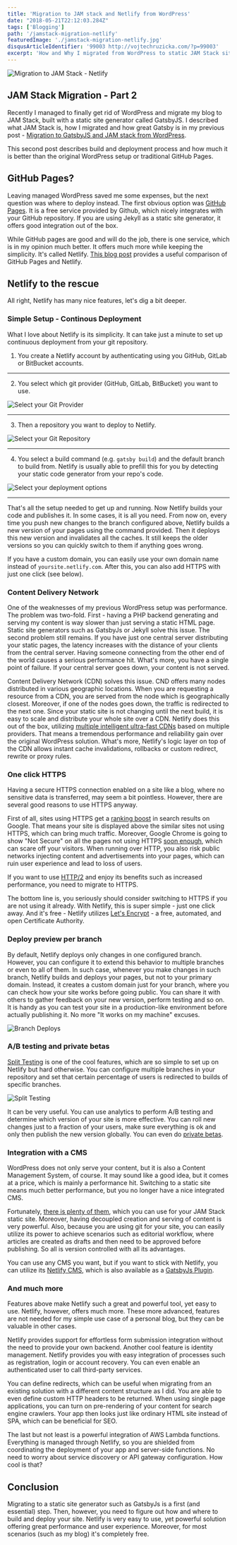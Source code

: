 ```yaml
---
title: 'Migration to JAM stack and Netlify from WordPress'
date: "2018-05-21T22:12:03.284Z"
tags: ['Blogging']
path: '/jamstack-migration-netlify'
featuredImage: './jamstack-migration-netlify.jpg'
disqusArticleIdentifier: '99003 http://vojtechruzicka.com/?p=99003'
excerpt: 'How and Why I migrated from WordPress to static JAM Stack site deployed on Netlify.'
---
```


![Migration to JAM Stack - Netlify](./jamstack-migration-netlify.jpg)

## JAM Stack Migration - Part 2
Recently I managed to finally get rid of WordPress and migrate my blog to JAM Stack, built with a static site generator called GatsbyJS. I described what JAM Stack is, how I migrated and how great Gatsby is in my previous post - [Migration to GatsbyJS and JAM stack from WordPress](https://www.vojtechruzicka.com/gatsby-migration/). 

This second post describes build and deployment process and how much it is better than the original WordPress setup or traditional GitHub Pages.

## GitHub Pages?
Leaving managed WordPress saved me some expenses, but the next question was where to deploy instead. The first obvious option was [GitHub Pages](https://pages.github.com/). It is a free service provided by Github, which nicely integrates with your GitHub repository. If you are using Jekyll as a static site generator, it offers good integration out of the box. 

While GitHub pages are good and will do the job, there is one service, which is in my opinion much better. It offers much more while keeping the simplicity. It's called Netlify. [This blog post](https://www.netlify.com/github-pages-vs-netlify/) provides a useful comparison of GitHub Pages and Netlify. 

## Netlify to the rescue
All right, Netlify has many nice features, let's dig a bit deeper.

### Simple Setup - Continous Deployment
What I love about Netlify is its simplicity. It can take just a minute to set up continuous deployment from your git repository.

1. You create a Netlify account by authenticating using you GitHub, GitLab or BitBucket accounts.

___

2. You select which git provider (GitHub, GitLab, BitBucket) you want to use.

 ![Select your Git Provider](./netlify-deploy-1.png)
___

3. Then a repository you want to deploy to Netlify.

 ![Select your Git Repository](./netlify-deploy-2.png)
___

4. You select a build command (e.g. `gatsby build`) and the default branch to build from. Netlify is usually able to prefill this for you by detecting your static code generator from your repo's code.

 ![Select your deployment options](./netlify-deploy-3.png)
___

That's all the setup needed to get up and running. Now Netlify builds your code and publishes it. In some cases, it is all you need. From now on, every time you push new changes to the branch configured above, Netlify builds a new version of your pages using the command provided. Then it deploys this new version and invalidates all the caches. It still keeps the older versions so you can quickly switch to them if anything goes wrong.

If you have a custom domain, you can easily use your own domain name instead of `yoursite.netlify.com`. After this, you can also add HTTPS with just one click (see below).

### Content Delivery Network
One of the weaknesses of my previous WordPress setup was performance. The problem was two-fold. First - having a PHP backend generating and serving my content is way slower than just serving a static HTML page. Static site generators such as GatsbyJs or Jekyll solve this issue. The second problem still remains. If you have just one central server distributing your static pages, the latency increases with the distance of your clients from the central server. Having someone connecting from the other end of the world causes a serious performance hit. What's more, you have a single point of failure. If your central server goes down, your content is not served.

Content Delivery Network (CDN) solves this issue. CND offers many nodes distributed in various geographic locations. When you are requesting a resource from a CDN, you are served from the node which is geographically closest. Moreover, if one of the nodes goes down, the traffic is redirected to the next one. Since your static site is not changing until the next build, it is easy to scale and distribute your whole site over a CDN. Netlify does this out of the box, utilizing [multiple intelligent ultra-fast CDNs](https://www.netlify.com/blog/2016/04/15/make-your-site-faster-with-netlifys-intelligent-cdn/) based on multiple providers. That means a tremendous performance and reliability gain over the original WordPress solution. What's more, Netlify's logic layer on top of the CDN allows instant cache invalidations, rollbacks or custom redirect, rewrite or proxy rules.

### One click HTTPS
Having a secure HTTPS connection enabled on a site like a blog, where no sensitive data is transferred, may seem a bit pointless. However, there are several good reasons to use HTTPS anyway. 

First of all, sites using HTTPS get a [ranking boost](https://webmasters.googleblog.com/2014/08/https-as-ranking-signal.html) in search results on Google. That means your site is displayed above the similar sites not using HTTPS, which can bring much traffic. Moreover, Google Chrome is going to show "Not Secure" on all the pages not using HTTPS [soon enough](https://blog.chromium.org/2018/05/evolving-chromes-security-indicators.html), which can scare off your visitors. When running over HTTP, you also risk public networks injecting content and advertisements into your pages, which can ruin user experience and lead to loss of users.

If you want to use [HTTP/2](https://developers.google.com/web/fundamentals/performance/http2/) and enjoy its benefits such as increased performance, you need to migrate to HTTPS.

The bottom line is, you seriously should consider switching to HTTPS if you are not using it already. With Netlify, this is super simple - just one click away. And it's free - Netlify utilizes [Let's Encrypt](https://letsencrypt.org/) - a free, automated, and open Certificate Authority. 

### Deploy preview per branch
By default, Netlify deploys only changes in one configured branch. However, you can configure it to extend this behavior to multiple branches or even to all of them. In such case, whenever you make changes in such branch, Netlify builds and deploys your pages, but not to your primary domain. Instead, it creates a custom domain just for your branch, where you can check how your site works before going public. You can share it with others to gather feedback on your new version, perform testing and so on. It is handy as you can test your site in a production-like environment before actually publishing it. No more "It works on my machine" excuses.

![Branch Deploys](./netlify-branch-deploys.png)

### A/B testing and private betas
[Split Testing](https://www.netlify.com/docs/split-testing) is one of the cool features, which are so simple to set up on Netlify but hard otherwise. You can configure multiple branches in your repository and set that certain percentage of users is redirected to builds of specific branches.

![Split Testing](./netlify-split-testing.png)

It can be very useful. You can use analytics to perform A/B testing and determine which version of your site is more effective. You can roll new changes just to a fraction of your users, make sure everything is ok and only then publish the new version globally. You can even do [private betas](https://www.netlify.com/blog/2018/03/02/how-to-use-split-tests-to-give-users-access-to-private-features).

### Integration with a CMS
WordPress does not only serve your content, but it is also a Content Management System, of course. It may sound like a good idea, but it comes at a price, which is mainly a performance hit. Switching to a static site means much better performance, but you no longer have a nice integrated CMS.

Fortunately, [there is plenty of them](https://headlesscms.org/), which you can use for your JAM Stack static site. Moreover, having decoupled creation and serving of content is very powerful. Also, because you are using git for your site, you can easily utilize its power to achieve scenarios such as editorial workflow, where articles are created as drafts and then need to be approved before publishing. So all is version controlled with all its advantages.

You can use any CMS you want, but if you want to stick with Netlify, you can utilize its [Netlify CMS](https://www.netlifycms.org/), which is also available as a [GatsbyJs Plugin](https://www.gatsbyjs.org/docs/netlify-cms/).

### And much more
Features above make Netlify such a great and powerful tool, yet easy to use. Netlify, however, offers much more. These more advanced, features are not needed for my simple use case of a personal blog, but they can be valuable in other cases.

Netlify provides support for effortless form submission integration without the need to provide your own backend. Another cool feature is identity management. Netlify provides you with easy integration of processes such as registration, login or account recovery. You can even enable an authenticated user to call third-party services.

You can define redirects, which can be useful when migrating from an existing solution with a different content structure as I did. You are able to even define custom HTTP headers to be returned. When using single page applications, you can turn on pre-rendering of your content for search engine crawlers. Your app then looks just like ordinary HTML site instead of SPA, which can be beneficial for SEO.

The last but not least is a powerful integration of AWS Lambda functions. Everything is managed through Netlify, so you are shielded from coordinating the deployment of your app and server-side functions. No need to worry about service discovery or API gateway configuration. How cool is that?

## Conclusion
Migrating to a static site generator such as GatsbyJs is a first (and essential) step. Then, however, you need to figure out how and where to build and deploy your site. Netlify is very easy to use, yet powerful solution offering great performance and user experience. Moreover, for most scenarios (such as my blog) it's completely free.